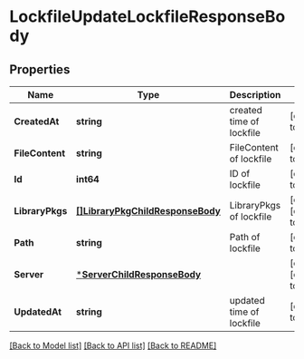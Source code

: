 # LockfileUpdateLockfileResponseBody

## Properties
Name | Type | Description | Notes
------------ | ------------- | ------------- | -------------
**CreatedAt** | **string** | created time of lockfile | [default to null]
**FileContent** | **string** | FileContent of lockfile | [default to null]
**Id** | **int64** | ID of lockfile | [default to null]
**LibraryPkgs** | [**[]LibraryPkgChildResponseBody**](LibraryPkgChildResponseBody.md) | LibraryPkgs of lockfile | [optional] [default to null]
**Path** | **string** | Path of lockfile | [default to null]
**Server** | [***ServerChildResponseBody**](ServerChildResponseBody.md) |  | [optional] [default to null]
**UpdatedAt** | **string** | updated time of lockfile | [default to null]

[[Back to Model list]](../README.md#documentation-for-models) [[Back to API list]](../README.md#documentation-for-api-endpoints) [[Back to README]](../README.md)

